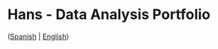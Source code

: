 # Hans - Data Analysis Portfolio 
([Spanish](https://github.com/HansAllTech/Hans_Data_Analysis_Portfolio/blob/main/Proyectos.md#tabla-de-contenido-es--en) | [English](https://github.com/HansAllTech/Hans_Data_Analysis_Portfolio/blob/main/Projects.md#table-of-content-es--en))   
                           
                                                                                                                                                 
                                         
                                                            
                            
                    
                       
     
    
         
     
  
 
 
 
